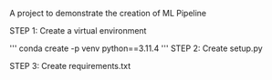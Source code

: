A project to demonstrate the creation of ML Pipeline

STEP 1: Create a virtual environment

'''
conda create -p venv python==3.11.4
'''
STEP 2: Create setup.py 

STEP 3: Create requirements.txt 